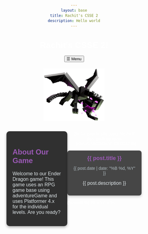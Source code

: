 ```yaml
---
layout: base
title: Rachit's CSSE 2
description: Hello world
---
```


# Rachit's CSSE 2!

<!-- Sidebar Trigger -->
<button id="sidebar-btn">☰ Menu</button>

<!-- Sidebar -->
<div id="sidebar">
  <button id="close-sidebar">&times;</button>
  <ul>
    <li><a href="https://github.com/Rachit-CSSE2">Github Organization</a></li>
    <li><a href="https://github.com/Rachit-CSSE2/portfolio_2025">Github Repository</a></li>
    <li><a href="https://github.com/orgs/Rachit-CSSE2/projects/1/views/1">Scrum Board</a></li>
    <li><a href="https://poway.instructure.com/courses/164879">Canvas</a></li>
    <li><a href="https://join.slack.com/t/cs-se-hq/shared_invite/zt-31odi3kw2-D0mci9mNfsEthKr_8ILTXg">Slack</a></li>
  </ul>
</div>

<!-- Ender Dragon Clickable Image -->
<div class="dragon-container">
  <img id="ender-dragon" src="/images/gamify/ender_dragon.png" alt="Ender Dragon">
</div>

<!-- Game Info Section -->
<div class="content-container">
  <div class="game-info">
    <h2>About Our Game</h2>
    <p>Welcome to our Ender Dragon game! This game uses an RPG game base using adventureGame and uses Platformer 4.x for the individual levels. Are you ready?</p>
  </div>

  <div class="post-list">
    {% for post in site.posts %}
      {% if post.path contains '_posts/CSSE/Rachit-CSSE2/' %}
        <div class="post-card">
          <a href="/portfolio_2025{{ post.url }}" class="post-title">{{ post.title }}</a>
          <p class="post-date">{{ post.date | date: "%B %d, %Y" }}</p>
          <p class="post-description">{{ post.description }}</p>
        </div>
      {% endif %}
    {% endfor %}
  </div>
</div>

<style>
  /* Background */
  body {
    background: url('/images/gamify/ender_background.png') no-repeat center center fixed;
    background-size: cover;
    font-family: 'Arial', sans-serif;
    color: #fff;
    text-align: center;
  }

  /* Content Layout */
  .content-container {
    display: flex;
    align-items: flex-start;
    justify-content: space-between;
    margin: 30px;
  }

  /* Game Info Section */
  .game-info {
    width: 40%;
    background: rgba(26, 26, 26, 0.9);
    padding: 20px;
    border-radius: 10px;
    color: #fff;
    box-shadow: 0px 4px 8px rgba(0, 0, 0, 0.3);
    text-align: left;
  }

  .game-info h2 {
    color: #9b59b6;
    font-size: 24px;
  }

  .game-info p {
    font-size: 16px;
    color: #dfe6e9;
  }

  /* Sidebar Styling */
  #sidebar {
    position: fixed;
    left: -250px;
    top: 0;
    width: 250px;
    height: 100%;
    background: rgba(10, 10, 10, 0.95);
    padding-top: 50px;
    transition: 0.3s;
  }

  #sidebar ul {
    list-style: none;
    padding: 0;
  }

  #sidebar ul li {
    padding: 15px;
    text-align: left;
  }

  #sidebar ul li a {
    color: #9b59b6;
    text-decoration: none;
    font-size: 18px;
    display: block;
    transition: 0.3s;
  }

  #sidebar ul li a:hover {
    color: #e67e22;
  }

  /* Posts on the Right */
  .post-list {
    width: 55%;
    display: flex;
    flex-wrap: wrap;
    gap: 15px;
    justify-content: flex-start;
  }

  .post-card {
    background: rgba(26, 26, 26, 0.8);
    border-radius: 8px;
    padding: 15px;
    width: 280px;
    box-shadow: 0px 4px 8px rgba(0, 0, 0, 0.2);
    transition: transform 0.3s ease-in-out;
  }

  .post-card:hover {
    transform: scale(1.05);
  }

  .post-title {
    font-size: 18px;
    font-weight: bold;
    color: #9b59b6;
    text-decoration: none;
  }

  .post-title:hover {
    text-shadow: 0 0 10px #9b59b6;
  }

  .post-date {
    font-size: 14px;
    color: #b2bec3;
  }

  .post-description {
    font-size: 16px;
    color: #dfe6e9;
  }

  /* Ender Dragon Image */
  .dragon-container {
    text-align: center;
    margin: 20px 0;
  }

  #ender-dragon {
    width: 200px;
    cursor: pointer;
    transition: transform 0.3s ease-in-out;
  }

  #ender-dragon:hover {
    transform: scale(1.1);
  }
  /* Close Sidebar Button */
  #close-sidebar {
    position: absolute;
    top: 10px;
    left: 15px; /* Move it to the left */
    font-size: 25px;
    border: none;
    background: none;
    color: white;
    cursor: pointer;
  }
</style>

<script>
  // Sidebar Toggle
  document.getElementById("sidebar-btn").addEventListener("click", function() {
    document.getElementById("sidebar").style.left = "0";
  });

  document.getElementById("close-sidebar").addEventListener("click", function() {
    document.getElementById("sidebar").style.left = "-250px";
  });

  // Ender Dragon Click Effect
  document.getElementById("ender-dragon").addEventListener("click", function() {
    this.src = "/images/gamify/ender_egg.png"; // Change image to Ender Egg
    this.style.transform = "scale(0.8) rotate(360deg)";
    setTimeout(() => {
      this.style.transform = "scale(0.8)";
    }, 500);
  });
</script>